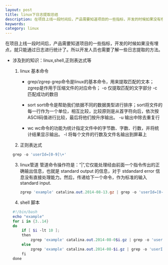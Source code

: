 ```yaml
---
layout: post
title: linux下日志提取总结
description: 在项目上线一段时间后，产品需要知道项目的一些指标，开发的时候如果没有埋点，就只能通过日志进行统计了。所以开发人员也需要了解一些日志提取的方法。
keywords: 
category: linux
---
```


在项目上线一段时间后，产品需要知道项目的一些指标，开发的时候如果没有埋点，就只能通过日志进行统计了。所以开发人员也需要了解一些日志提取的方法。
 
* 涉及到的知识：linux,shell,正则表达式等

    1. linux 基本命令

        * grep/zgrep
         grep命令是linux的基本命令，用来提取匹配的文本；zgrep是作用于压缩文件的对应命令；
         -o 仅提取匹配的文字部分
         -c 匹配成功的数目

        * sort
         sort命令是帮助我们依据不同的数据类型进行排序；sort将文件的每一行作为一个单位，相互比较，比较原则是从首字符向后，依次按ASCII码值进行比较，最后将他们按升序输出。
         -u 输出中除去重复行

        * wc
        wc命令的功能为统计指定文件中的字节数、字数、行数，并将统计结果显示输出。
         -l 将每个文件的行数及文件名输出到屏幕上
     
    2. 正则表达式
    
    ```PowerShell
    grep -o 'userId=[0-9]\+'
    ```

    3. linux管道
    管道命令操作符是：”|”,它仅能处理经由前面一个指令传出的正确输出信息，也就是 standard output 的信息，对于 stdandard error 信息没有直接处理能力。然后，传递给下一个命令，作为标准的输入 standard input.
    
        ```PowerShell 
        zgrep 'example' catalina.out.2014-08-13.gz | grep -o 'userId=[0-9]\+' | sort -u | uniq | wc -l
        ```
        
    4. shell 脚本

    ```PowerShell
    #!/bin/bash
    echo "example"
    for i in {3..14}
    do
        if [ $i -lt 10 ];
        then
            zgrep 'example' catalina.out.2014-08-0$i.gz | grep -o 'userId=[0-9]\+' | sort -u | uniq | wc -l
        else
            zgrep 'example' catalina.out.2014-08-$i.gz | grep -o 'userId=[0-9]\+' | sort -u | uniq | wc -l
        fi
    done
    ```